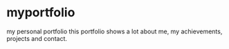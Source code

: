 # myportfolio
my personal portfolio 
this portfolio shows a lot about me, my achievements, projects and contact.
